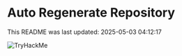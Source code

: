 # Auto Regenerate Repository

This README was last updated: 2025-05-03 04:12:17

 ![TryHackMe](https://tryhackme.com/badge/533634)